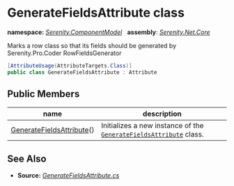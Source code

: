 # GenerateFieldsAttribute class
**namespace:** *[Serenity.ComponentModel](../README.md#serenity.componentmodel-namespace)*   **assembly**: *[Serenity.Net.Core](../README.md)*

Marks a row class so that its fields should be generated by Serenity.Pro.Coder RowFieldsGenerator

```csharp
[AttributeUsage(AttributeTargets.Class)]
public class GenerateFieldsAttribute : Attribute
```

## Public Members

| name | description |
| --- | --- |
| [GenerateFieldsAttribute](GenerateFieldsAttribute/GenerateFieldsAttribute.md)() | Initializes a new instance of the [`GenerateFieldsAttribute`](GenerateFieldsAttribute.md) class. |

## See Also

* **Source:** *[GenerateFieldsAttribute.cs](https://github.com/serenity-is/Serenity/blob/master/src/Serenity.Net.Core/ComponentModel/Extensibility/GenerateFieldsAttribute.cs)*